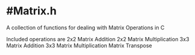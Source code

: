 #Matrix.h
========

A collection of functions for dealing with Matrix Operations in C

Included operations are 
 2x2 Matrix Addition
 2x2 Matrix Multiplication
 3x3 Matrix Addition
 3x3 Matrix Multiplication
     Matrix Transpose
      
